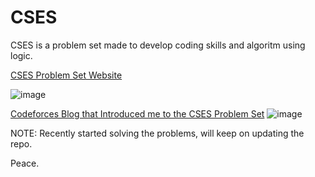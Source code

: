 # CSES
CSES is a problem set made to develop coding skills and algoritm using logic.

[CSES Problem Set Website](https://cses.fi/problemset/)

![image](https://user-images.githubusercontent.com/86050160/235369563-9c3f807c-f4dc-4df3-8149-98964d007e5f.png)

[Codeforces Blog that Introduced me to the CSES Problem Set](https://codeforces.com/blog/entry/87912)
![image](https://user-images.githubusercontent.com/86050160/235369810-40922d49-1eb4-4ef0-91c7-585241ff198a.png)


NOTE: Recently started solving the problems, will keep on updating the repo.

Peace.
